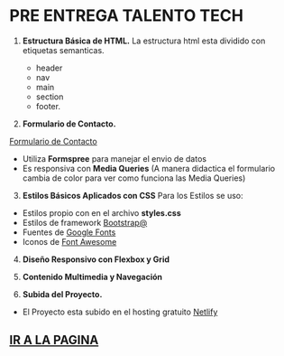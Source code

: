 # PRE ENTREGA TALENTO TECH

1. **Estructura Básica de HTML.**
    La estructura html esta dividido con etiquetas semanticas.
     - header
     - nav
     - main
     - section
     - footer.

2. **Formulario de Contacto.**

[Formulario de Contacto](https://storev1talentotech.netlify.app/pages/formulario)

- Utiliza **Formspree** para manejar el envio de datos
- Es responsiva con **Media Queries** (A manera didactica el formulario cambia de color para ver como funciona las Media Queries)



3. **Estilos Básicos Aplicados con CSS**
Para los Estilos se uso:
- Estilos propio con en el archivo **styles.css**
- Estilos de  framework [Bootstrap@](https://getbootstrap.com/)
- Fuentes de [Google Fonts](https://fonts.google.com/)
- Iconos de [Font Awesome](https://fontawesome.com/)

4. **Diseño Responsivo con Flexbox y Grid**

5. **Contenido Multimedia y Navegación**

6. **Subida del Proyecto.**
- El Proyecto esta subido en el hosting gratuito [Netlify](https://www.netlify.com/)

## [IR A LA PAGINA](https://storev1talentotech.netlify.app/)